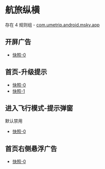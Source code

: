# 航旅纵横

存在 4 规则组 - [com.umetrip.android.msky.app](/src/apps/com.umetrip.android.msky.app.ts)

## 开屏广告

- [快照-0](https://gkd-kit.gitee.io/import/12642287)

## 首页-升级提示

- [快照-0](https://gkd-kit.gitee.io/import/12838294)
- [快照-1](https://gkd-kit.gitee.io/import/12838293)

## 进入飞行模式-提示弹窗

默认禁用

- [快照-0](https://gkd-kit.songe.li/import/12750185)

## 首页右侧悬浮广告

- [快照-0](https://gkd-kit.songe.li/import/12783264)
